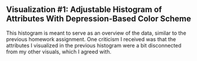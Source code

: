 ## Visualization #1: Adjustable Histogram of Attributes With Depression-Based Color Scheme
This histogram is meant to serve as an overview of the data, similar to the previous homework assignment. One criticism I received was that the attributes I visualized in the previous histogram were a bit disconnected from my other visuals, which I agreed with.
